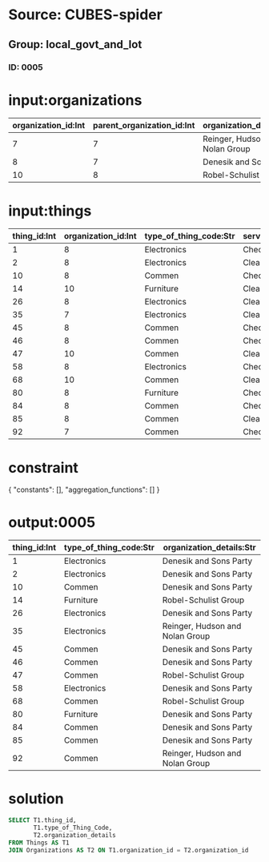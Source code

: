 # Source: CUBES-spider
## Group: local_govt_and_lot
### ID: 0005

# input:organizations

| organization_id:Int | parent_organization_id:Int | organization_details:Str |
|---|---|---|
| 7 | 7 | Reinger, Hudson and Nolan Group |
| 8 | 7 | Denesik and Sons Party |
| 10 | 8 | Robel-Schulist Group |

# input:things

| thing_id:Int | organization_id:Int | type_of_thing_code:Str | service_type_code:Str | service_details:Str |
|---|---|---|---|---|
| 1 | 8 | Electronics | Check | Unsatisfied |
| 2 | 8 | Electronics | Cleanning | Satisfied |
| 10 | 8 | Commen | Check | Satisfied |
| 14 | 10 | Furniture | Cleanning | Satisfied |
| 26 | 8 | Electronics | Cleanning | Unsatisfied |
| 35 | 7 | Electronics | Cleanning | Satisfied |
| 45 | 8 | Commen | Check | Satisfied |
| 46 | 8 | Commen | Check | Satisfied |
| 47 | 10 | Commen | Cleanning | Satisfied |
| 58 | 8 | Electronics | Check | Satisfied |
| 68 | 10 | Commen | Cleanning | Unsatisfied |
| 80 | 8 | Furniture | Check | Unsatisfied |
| 84 | 8 | Commen | Check | Unsatisfied |
| 85 | 8 | Commen | Cleanning | Unsatisfied |
| 92 | 7 | Commen | Check | Unsatisfied |

# constraint

{
  "constants": [],
  "aggregation_functions": []
}

# output:0005

| thing_id:Int | type_of_thing_code:Str | organization_details:Str |
|---|---|---|
| 1 | Electronics | Denesik and Sons Party |
| 2 | Electronics | Denesik and Sons Party |
| 10 | Commen | Denesik and Sons Party |
| 14 | Furniture | Robel-Schulist Group |
| 26 | Electronics | Denesik and Sons Party |
| 35 | Electronics | Reinger, Hudson and Nolan Group |
| 45 | Commen | Denesik and Sons Party |
| 46 | Commen | Denesik and Sons Party |
| 47 | Commen | Robel-Schulist Group |
| 58 | Electronics | Denesik and Sons Party |
| 68 | Commen | Robel-Schulist Group |
| 80 | Furniture | Denesik and Sons Party |
| 84 | Commen | Denesik and Sons Party |
| 85 | Commen | Denesik and Sons Party |
| 92 | Commen | Reinger, Hudson and Nolan Group |

# solution

```sql
SELECT T1.thing_id,
       T1.type_of_Thing_Code,
       T2.organization_details
FROM Things AS T1
JOIN Organizations AS T2 ON T1.organization_id = T2.organization_id
```
